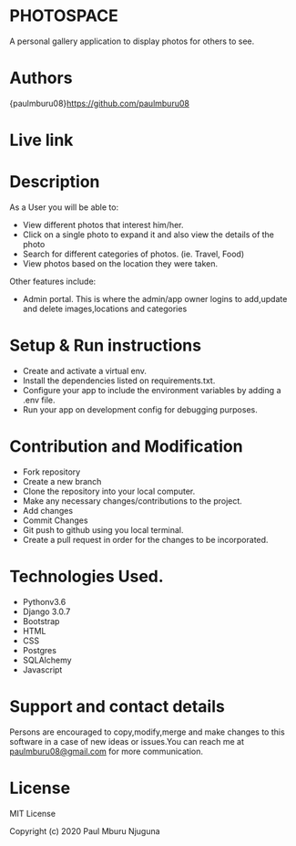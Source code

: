 # PHOTOSPACE
A personal gallery application to display photos for others to see.

# Authors
{paulmburu08}https://github.com/paulmburu08

# Live link


# Description
As a User you will be able to:
* View different photos that interest him/her.
* Click on a single photo to expand it and also view the details of the photo
* Search for different categories of photos. (ie. Travel, Food)
* View photos based on the location they were taken.

Other features include:
* Admin portal. This is where the admin/app owner logins to add,update and delete images,locations and categories

# Setup & Run instructions
* Create and activate a virtual env.
* Install the dependencies listed on requirements.txt.
* Configure your app to include the environment variables by adding a .env file.
* Run your app on development config for debugging purposes.

# Contribution and Modification
* Fork repository
* Create a new branch
* Clone the repository into your local computer.
* Make any necessary changes/contributions to the project.
* Add changes
* Commit Changes
* Git push to github using you local terminal.
* Create a pull request in order for the changes to be incorporated.

# Technologies Used.
* Pythonv3.6
* Django 3.0.7
* Bootstrap
* HTML
* CSS
* Postgres
* SQLAlchemy
* Javascript

# Support and contact details
Persons are encouraged to copy,modify,merge and make changes to this software in a case of new ideas or issues.You can reach me at paulmburu08@gmail.com for more communication.

# License
MIT License

Copyright (c) 2020 Paul Mburu Njuguna

